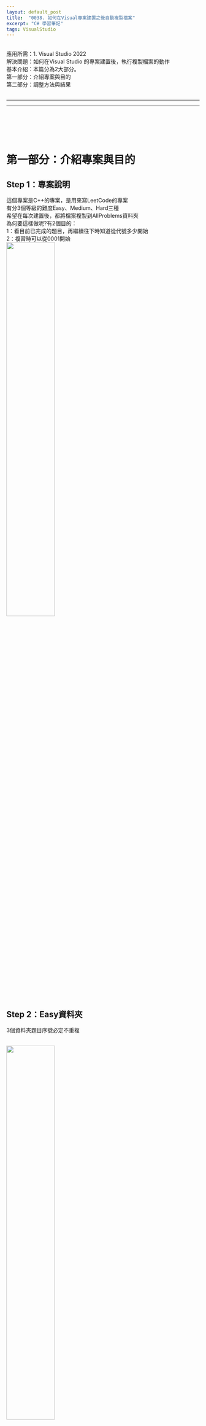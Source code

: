 ```yaml
---
layout: default_post
title:  "0038. 如何在Visual專案建置之後自動複製檔案"
excerpt: "C# 學習筆記"
tags: VisualStudio
---
```

<div class="summary">
<br/>應用所需：1. Visual Studio 2022
<br/>解決問題：如何在Visual Studio 的專案建置後，執行複製檔案的動作
<br/>基本介紹：本篇分為2大部分。
<br/>第一部分：介紹專案與目的
<br/>第二部分：調整方法與結果
</div>

<div class="title">
    <br/><hr class="titleinner">
	<span></span>
	<hr class="titleinner"><br/>
</div>


<br/><br/>
<h1>第一部分：介紹專案與目的</h1>
<h2>Step 1：專案說明</h2>
這個專案是C++的專案，是用來寫LeetCode的專案
<br/>有分3個等級的難度Easy、Medium、Hard三種
<br/>希望在每次建置後，都將檔案複製到AllProblems資料夾
<br/>為何要這樣做呢?有2個目的：
<br/>1：看目前已完成的題目，再繼續往下時知道從代號多少開始
<br/>2：複習時可以從0001開始
<br/> <img src="/assets/image/LearnNote/2023_05_27/2023_05_27_1_1.png" width="50%" height="50%" />
<br/><br/>


<h2>Step 2：Easy資料夾</h2>
3個資料夾題目序號必定不重複

<br/> <img src="/assets/image/LearnNote/2023_05_27/2023_05_27_1_2.png" width="50%" height="50%" />
<br/><br/>


<h2>Step 3：Medium、Hard資料夾</h2>
3個資料夾題目序號必定不重複
<br/> <img src="/assets/image/LearnNote/2023_05_27/2023_05_27_1_3.png" width="50%" height="50%" />
<br/><br/>

<br/><br/>
<h1>第二部分：調整方法與結果</h1>
<h2>Step 1：開啟專案檔</h2>
這個專案是C++的專案，打開副檔名 .vcxproj
<br/>※ 如果是C#的專案會是 .csproj 但裡面配置格式相同
<br/> <img src="/assets/image/LearnNote/2023_05_27/2023_05_27_1_4.png" width="100%" height="100%" />
<br/><br/>

<h2>Step 2：調整配置-1</h2>
增加<Target> </Target> 的區段，並且命名CopyReferenceDll
<br/>觸發時機是建置時所以 AfterTargets="Build"

``` xml
  <Target Name="CopyReferenceDll" AfterTargets="Build">

  </Target>
```

<br/> <img src="/assets/image/LearnNote/2023_05_27/2023_05_27_1_5.png" width="100%" height="100%" />
<br/><br/>

<h2>Step 3：調整配置-2</h2>
增加<ItemGroup> </ItemGroup> 的3區段分別是Easy、Medium、Hard
<br/>Easy用<ReferenceEasy></ReferenceEasy>包覆
<br/>Medium用<ReferenceMedium></ReferenceMedium>包覆
<br/>Hard用<ReferenceHard></ReferenceHard>包覆
<br/>將包含資料夾內的 *.cpp檔案都複製

``` xml
    <ItemGroup>
      <ReferenceEasy Include="Easy\*.cpp">
      </ReferenceEasy>
    </ItemGroup>
    <ItemGroup>
      <ReferenceMedium Include="Medium\*.cpp">
      </ReferenceMedium>
    </ItemGroup>
    <ItemGroup>
      <ReferenceHard Include="Hard\*.cpp">
      </ReferenceHard>
    </ItemGroup>
```

<br/><br/>



<h2>Step 4：調整配置-3</h2>
增加<Copy> </Copy> 的3區段分別是Easy、Medium、Hard
<br/>將檔案都複製到 "AllProblems\" 資料夾下
<br/>SkipUnchangedFiles = "True" 表示如果已經存在檔案就忽略

``` xml
    <Copy SourceFiles="@(ReferenceEasy)" DestinationFolder="AllProblems\" SkipUnchangedFiles="True">
    </Copy>
    <Copy SourceFiles="@(ReferenceMedium)" DestinationFolder="AllProblems\" SkipUnchangedFiles="True">
    </Copy>
    <Copy SourceFiles="@(ReferenceHard)" DestinationFolder="AllProblems\" SkipUnchangedFiles="True">
    </Copy>
```

<br/><br/>

<h2>Step 5：建置專案-驗證</h2>
這邊建置專案進行驗證
<br/> <img src="/assets/image/LearnNote/2023_05_27/2023_05_27_1_6.png" width="100%" height="100%" />
<br/><br/>


<h2>Step 6：產生結果</h2>
最後可以發現AllProblems有所有照順序排列的檔案
<br/> <img src="/assets/image/LearnNote/2023_05_27/2023_05_27_1_7.png" width="50%" height="50%" />
<br/><br/>
